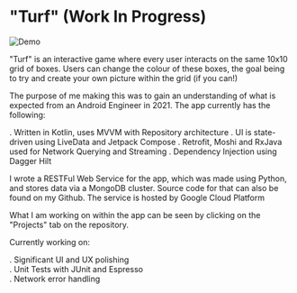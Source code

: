 # "Turf" (Work In Progress)


![Demo](https://user-images.githubusercontent.com/8540348/123616518-47ba7880-d7fe-11eb-82e0-a788de38cdf2.gif)

"Turf" is an interactive game where every user interacts on the same 10x10 grid of boxes. Users can change the colour of these boxes, the goal being to try and create your own picture within the grid (if you can!)

The purpose of me making this was to gain an understanding of what is expected from an Android Engineer in 2021. The app currently has the following:

. Written in Kotlin, uses MVVM with Repository architecture
. UI is state-driven using LiveData and Jetpack Compose
. Retrofit, Moshi and RxJava used for Network Querying and Streaming
. Dependency Injection using Dagger Hilt

I wrote a RESTFul Web Service for the app, which was made using Python, and stores data via a MongoDB cluster. Source code for that can also be found on my Github. The service is hosted by Google Cloud Platform

What I am working on within the app can be seen by clicking on the "Projects" tab on the repository.

Currently working on:

. Significant UI and UX polishing</br>
. Unit Tests with JUnit and Espresso</br>
. Network error handling

